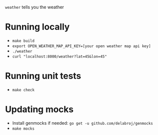 `weather` tells you the weather

# Running locally

* `make build`
* `export OPEN_WEATHER_MAP_API_KEY=[your open weather map api key]`
* `./weather`
* `curl "localhost:8000/weather?lat=45&lon=45"`

# Running unit tests

* `make check`

# Updating mocks

* Install genmocks if needed: `go get -u github.com/delabroj/genmocks`
* `make mocks`
